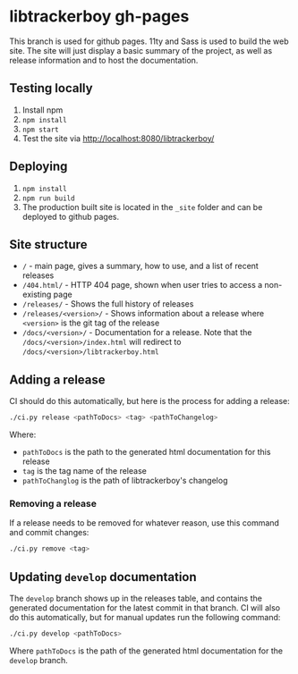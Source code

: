 
# libtrackerboy gh-pages

This branch is used for github pages. 11ty and Sass is used to build the web
site. The site will just display a basic summary of the project, as well as
release information and to host the documentation.

## Testing locally
 1. Install npm
 1. `npm install`
 1. `npm start`
 1. Test the site via [http://localhost:8080/libtrackerboy/](http://localhost:8080/libtrackerboy/)

## Deploying
 1. `npm install`
 1. `npm run build`
 1. The production built site is located in the `_site` folder and can be
    deployed to github pages.

## Site structure

 - `/` - main page, gives a summary, how to use, and a list of recent releases
 - `/404.html/` - HTTP 404 page, shown when user tries to access a non-existing page
 - `/releases/` - Shows the full history of releases
 - `/releases/<version>/` - Shows information about a release where `<version>`
   is the git tag of the release
 - `/docs/<version>/` - Documentation for a release. Note that the
   `/docs/<version>/index.html` will redirect to
   `/docs/<version>/libtrackerboy.html`

## Adding a release

CI should do this automatically, but here is the process for adding a release:
```sh
./ci.py release <pathToDocs> <tag> <pathToChangelog>
```
Where:
   - `pathToDocs` is the path to the generated html documentation for this release
   - `tag` is the tag name of the release
   - `pathToChanglog` is the path of libtrackerboy's changelog

### Removing a release

If a release needs to be removed for whatever reason, use this command and
commit changes:
```sh
./ci.py remove <tag>
```

## Updating `develop` documentation

The `develop` branch shows up in the releases table, and contains the generated
documentation for the latest commit in that branch. CI will also do this
automatically, but for manual updates run the following command:

```sh
./ci.py develop <pathToDocs>
```

Where `pathToDocs` is the path of the generated html documentation for the 
`develop` branch.
